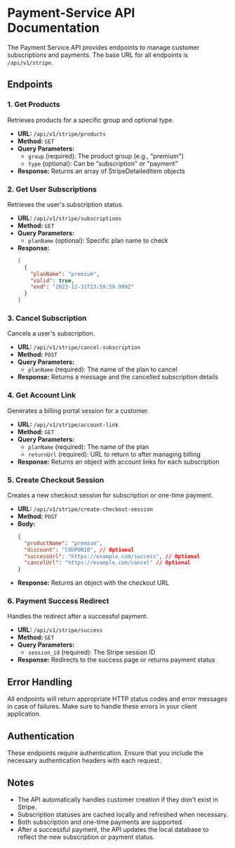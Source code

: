 # Payment-Service API Documentation

The Payment Service API provides endpoints to manage customer subscriptions and payments. The base URL for all endpoints is `/api/v1/stripe`.

## Endpoints

### 1. Get Products

Retrieves products for a specific group and optional type.

- **URL:** `/api/v1/stripe/products`
- **Method:** `GET`
- **Query Parameters:** 
  - `group` (required): The product group (e.g., "premium")
  - `type` (optional): Can be "subscription" or "payment"
- **Response:** Returns an array of StripeDetailedItem objects

### 2. Get User Subscriptions

Retrieves the user's subscription status.

- **URL:** `/api/v1/stripe/subscriptions`
- **Method:** `GET`
- **Query Parameters:** 
  - `planName` (optional): Specific plan name to check
- **Response:** 
  ```json
  [
    {
      "planName": "premium",
      "valid": true,
      "end": "2023-12-31T23:59:59.999Z"
    }
  ]
  ```

### 3. Cancel Subscription

Cancels a user's subscription.

- **URL:** `/api/v1/stripe/cancel-subscription`
- **Method:** `POST`
- **Query Parameters:** 
  - `planName` (required): The name of the plan to cancel
- **Response:** Returns a message and the cancelled subscription details

### 4. Get Account Link

Generates a billing portal session for a customer.

- **URL:** `/api/v1/stripe/account-link`
- **Method:** `GET`
- **Query Parameters:** 
  - `planName` (required): The name of the plan
  - `returnUrl` (required): URL to return to after managing billing
- **Response:** Returns an object with account links for each subscription

### 5. Create Checkout Session

Creates a new checkout session for subscription or one-time payment.

- **URL:** `/api/v1/stripe/create-checkout-session`
- **Method:** `POST`
- **Body:**
  ```json
  {
    "productName": "premium",
    "discount": "COUPON10", // Optional
    "successUrl": "https://example.com/success", // Optional
    "cancelUrl": "https://example.com/cancel" // Optional
  }
  ```
- **Response:** Returns an object with the checkout URL

### 6. Payment Success Redirect

Handles the redirect after a successful payment.

- **URL:** `/api/v1/stripe/success`
- **Method:** `GET`
- **Query Parameters:** 
  - `session_id` (required): The Stripe session ID
- **Response:** Redirects to the success page or returns payment status

## Error Handling

All endpoints will return appropriate HTTP status codes and error messages in case of failures. Make sure to handle these errors in your client application.

## Authentication

These endpoints require authentication. Ensure that you include the necessary authentication headers with each request.

## Notes

- The API automatically handles customer creation if they don't exist in Stripe.
- Subscription statuses are cached locally and refreshed when necessary.
- Both subscription and one-time payments are supported.
- After a successful payment, the API updates the local database to reflect the new subscription or payment status.